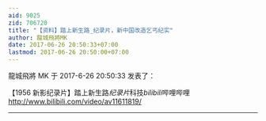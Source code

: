 ```yaml
---
aid: 9025
zid: 706720
title: "【资料】踏上新生路_纪录片，新中国改造乞丐纪实"
author: 龍城飛將MK
date: 2017-06-26 20:50:33+07:00
lastmod: 2017-06-26 20:50:00+07:00
---
```


龍城飛將 MK 于 2017-6-26 20:50:33 发表了：

【1956 新影纪录片】踏上新生路*纪录片*科技*bilibili*哔哩哔哩&nbsp;&nbsp;
http://www.bilibili.com/video/av11611819/

---
